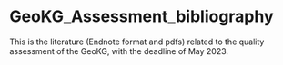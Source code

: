 # GeoKG_Assessment_bibliography
This is the literature (Endnote format and pdfs) related to the quality assessment of the GeoKG, with the deadline of May 2023.
